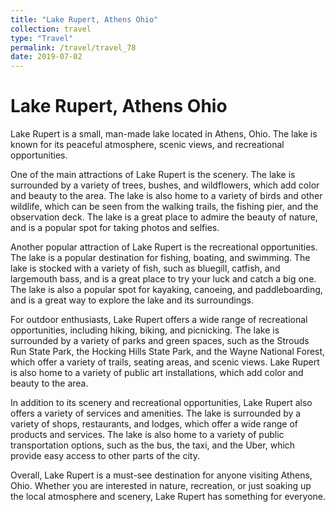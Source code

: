 ```yaml
---
title: "Lake Rupert, Athens Ohio"
collection: travel
type: "Travel"
permalink: /travel/travel_78
date: 2019-07-02
---
```


# Lake Rupert, Athens Ohio
Lake Rupert is a small, man-made lake located in Athens, Ohio. The lake is known for its peaceful atmosphere, scenic views, and recreational opportunities.

One of the main attractions of Lake Rupert is the scenery. The lake is surrounded by a variety of trees, bushes, and wildflowers, which add color and beauty to the area. The lake is also home to a variety of birds and other wildlife, which can be seen from the walking trails, the fishing pier, and the observation deck. The lake is a great place to admire the beauty of nature, and is a popular spot for taking photos and selfies.

Another popular attraction of Lake Rupert is the recreational opportunities. The lake is a popular destination for fishing, boating, and swimming. The lake is stocked with a variety of fish, such as bluegill, catfish, and largemouth bass, and is a great place to try your luck and catch a big one. The lake is also a popular spot for kayaking, canoeing, and paddleboarding, and is a great way to explore the lake and its surroundings.

For outdoor enthusiasts, Lake Rupert offers a wide range of recreational opportunities, including hiking, biking, and picnicking. The lake is surrounded by a variety of parks and green spaces, such as the Strouds Run State Park, the Hocking Hills State Park, and the Wayne National Forest, which offer a variety of trails, seating areas, and scenic views. Lake Rupert is also home to a variety of public art installations, which add color and beauty to the area.

In addition to its scenery and recreational opportunities, Lake Rupert also offers a variety of services and amenities. The lake is surrounded by a variety of shops, restaurants, and lodges, which offer a wide range of products and services. The lake is also home to a variety of public transportation options, such as the bus, the taxi, and the Uber, which provide easy access to other parts of the city.

Overall, Lake Rupert is a must-see destination for anyone visiting Athens, Ohio. Whether you are interested in nature, recreation, or just soaking up the local atmosphere and scenery, Lake Rupert has something for everyone.
